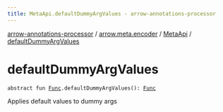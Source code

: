 ```yaml
---
title: MetaApi.defaultDummyArgValues - arrow-annotations-processor
---
```


[arrow-annotations-processor](../../index.html) / [arrow.meta.encoder](../index.html) / [MetaApi](index.html) / [defaultDummyArgValues](./default-dummy-arg-values.html)

# defaultDummyArgValues

`abstract fun `[`Func`](../../arrow.meta.ast/-func/index.html)`.defaultDummyArgValues(): `[`Func`](../../arrow.meta.ast/-func/index.html)

Applies default values to dummy args

